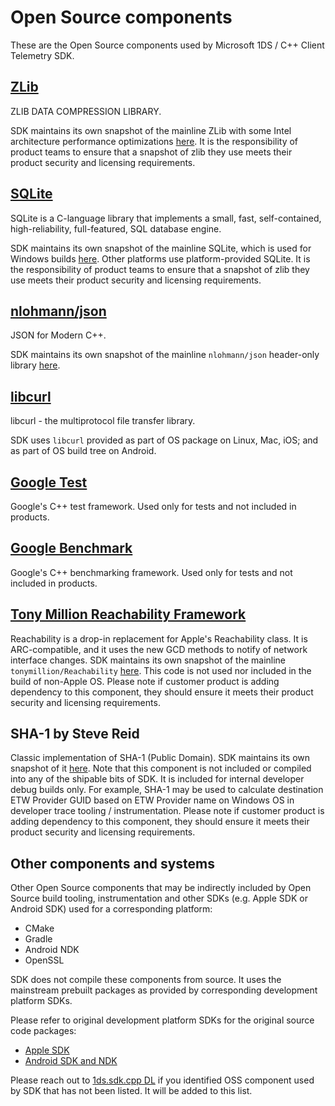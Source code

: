 # Open Source components

These are the Open Source components used by Microsoft 1DS / C++ Client Telemetry SDK.

## [ZLib](https://github.com/madler/zlib)

ZLIB DATA COMPRESSION LIBRARY.

SDK maintains its own snapshot of the mainline ZLib with some Intel architecture performance optimizations [here](../zlib). 
It is the responsibility of product teams to ensure that a snapshot of zlib they use meets their product security and licensing requirements.

## [SQLite](https://www.sqlite.org/index.html)

SQLite is a C-language library that implements a small, fast, self-contained, high-reliability, full-featured, SQL database engine.

SDK maintains its own snapshot of the mainline SQLite, which is used for Windows builds [here](../sqlite). Other platforms use platform-provided SQLite.
It is the responsibility of product teams to ensure that a snapshot of zlib they use meets their product security and licensing requirements.

## [nlohmann/json](https://github.com/nlohmann/json)

JSON for Modern C++.

SDK maintains its own snapshot of the mainline `nlohmann/json` header-only library [here](../lib/include/mat/json.hpp).

## [libcurl](https://curl.haxx.se/libcurl/)

libcurl - the multiprotocol file transfer library.

SDK uses `libcurl` provided as part of OS package on Linux, Mac, iOS; and as part of OS build tree on Android.

## [Google Test](https://github.com/google/googletest)

Google's C++ test framework. Used only for tests and not included in products.

## [Google Benchmark](https://github.com/google/benchmark)

Google's C++ benchmarking framework. Used only for tests and not included in products.

## [Tony Million Reachability Framework](https://github.com/tonymillion/Reachability)

Reachability is a drop-in replacement for Apple's Reachability class. It is ARC-compatible, and it uses the new GCD methods to notify of network interface changes.
SDK maintains its own snapshot of the mainline `tonymillion/Reachability` [here](../third_party/Reachability). This code is not used nor included in the build of non-Apple OS.
Please note if customer product is adding dependency to this component, they should ensure it meets their product security and licensing requirements. 

## SHA-1 by Steve Reid

Classic implementation of SHA-1 (Public Domain).
SDK maintains its own snapshot of it [here](../third_party/sha1/sha1.c).
Note that this component is not included or compiled into any of the shipable bits of SDK. It is included for internal developer debug builds only.
For example, SHA-1 may be used to calculate destination ETW Provider GUID based on ETW Provider name on Windows OS in developer trace tooling / instrumentation.
Please note if customer product is adding dependency to this component, they should ensure it meets their product security and licensing requirements.

## Other components and systems

Other Open Source components that may be indirectly included by Open Source build tooling, instrumentation and other SDKs (e.g. Apple SDK or Android SDK) used for a corresponding platform:

- CMake
- Gradle
- Android NDK
- OpenSSL

SDK does not compile these components from source. It uses the mainstream prebuilt packages as  provided by corresponding development platform SDKs.

Please refer to original development platform SDKs for the original source code packages:

- [Apple SDK](https://developer.apple.com/)
- [Android SDK and NDK](https://developer.android.com/studio)

Please reach out to [1ds.sdk.cpp DL](mailto:1ds.sdk.cpp@service.microsoft.com) if you identified OSS component used by SDK that has not been listed.
It will be added to this list.
